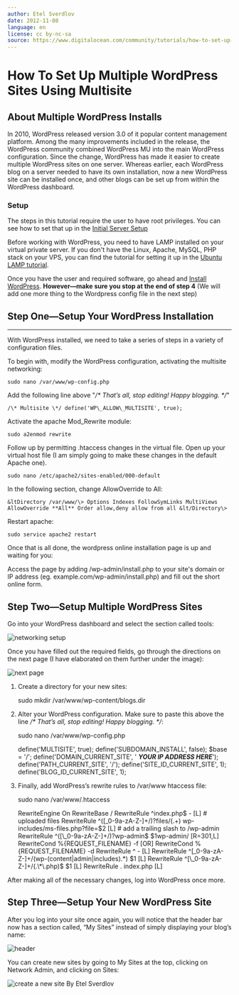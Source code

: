```yaml
---
author: Etel Sverdlov
date: 2012-11-08
language: en
license: cc by-nc-sa
source: https://www.digitalocean.com/community/tutorials/how-to-set-up-multiple-wordpress-sites-using-multisite
---
```


# How To Set Up Multiple WordPress Sites Using Multisite

## About Multiple WordPress Installs

In 2010, WordPress released version 3.0 of it popular content management platform. Among the many improvements included in the release, the WordPress community combined WordPress MU into the main WordPress configuration. Since the change, WordPress has made it easier to create multiple WordPress sites on one server. Whereas earlier, each WordPress blog on a server needed to have its own installation, now a new WordPress site can be installed once, and other blogs can be set up from within the WordPress dashboard.

### Setup

The steps in this tutorial require the user to have root privileges. You can see how to set that up in the [Initial Server Setup](https://www.digitalocean.com/community/articles/initial-server-setup-with-ubuntu-12-04)

Before working with WordPress, you need to have LAMP installed on your virtual private server. If you don't have the Linux, Apache, MySQL, PHP stack on your VPS, you can find the tutorial for setting it up in the [Ubuntu LAMP tutorial](https://www.digitalocean.com/community/articles/how-to-install-linux-apache-mysql-php-lamp-stack-on-ubuntu).

Once you have the user and required software, go ahead and [Install WordPress](how-to-install-wordpress-on-ubuntu-12-04). **However—make sure you stop at the end of step 4** (We will add one more thing to the Wordpress config file in the next step)

## Step One—Setup Your WordPress Installation 

* * *

With WordPress installed, we need to take a series of steps in a variety of configuration files.

To begin with, modify the WordPress configuration, activating the multisite networking:

    sudo nano /var/www/wp-config.php

Add the following line above "_/\* That’s all, stop editing! Happy blogging. \*/_"

    /\* Multisite \*/ define('WP\_ALLOW\_MULTISITE', true);

Activate the apache Mod\_Rewrite module:

    sudo a2enmod rewrite

Follow up by permitting .htaccess changes in the virtual file. Open up your virtual host file (I am simply going to make these changes in the default Apache one).

    sudo nano /etc/apache2/sites-enabled/000-default

In the following section, change AllowOverride to All:

    &ltDirectory /var/www/\> Options Indexes FollowSymLinks MultiViews AllowOverride **All** Order allow,deny allow from all &lt/Directory\>

Restart apache:

    sudo service apache2 restart

Once that is all done, the wordpress online installation page is up and waiting for you:

Access the page by adding /wp-admin/install.php to your site's domain or IP address (eg. example.com/wp-admin/install.php) and fill out the short online form.

## Step Two—Setup Multiple WordPress Sites

Go into your WordPress dashboard and select the section called tools:

 ![networking setup](https://assets.digitalocean.com/tutorial_images/oxaEO.png?1)

Once you have filled out the required fields, go through the directions on the next page (I have elaborated on them further under the image):

 ![next page](https://assets.digitalocean.com/tutorial_images/rjwIc.png?1)
1. Create a directory for your new sites: 

    sudo mkdir /var/www/wp-content/blogs.dir

2. Alter your WordPress configuration. Make sure to paste this above the line _/\* That’s all, stop editing! Happy blogging. \*/_: 

    sudo nano /var/www/wp-config.php

     define('MULTISITE', true); define('SUBDOMAIN\_INSTALL', false); $base = '/'; define('DOMAIN\_CURRENT\_SITE', ' **_YOUR IP ADDRESS HERE_**'); define('PATH\_CURRENT\_SITE', '/'); define('SITE\_ID\_CURRENT\_SITE', 1); define('BLOG\_ID\_CURRENT\_SITE', 1);

3. Finally, add WordPress’s rewrite rules to /var/www htaccess file: 

     sudo nano /var/www/.htaccess

    RewriteEngine On RewriteBase / RewriteRule ^index\.php$ - [L] # uploaded files RewriteRule ^([\_0-9a-zA-Z-]+/)?files/(.+) wp-includes/ms-files.php?file=$2 [L] # add a trailing slash to /wp-admin RewriteRule ^([\_0-9a-zA-Z-]+/)?wp-admin$ $1wp-admin/ [R=301,L] RewriteCond %{REQUEST\_FILENAME} -f [OR] RewriteCond %{REQUEST\_FILENAME} -d RewriteRule ^ - [L] RewriteRule ^[\_0-9a-zA-Z-]+/(wp-(content|admin|includes).\*) $1 [L] RewriteRule ^[\_0-9a-zA-Z-]+/(.\*\.php)$ $1 [L] RewriteRule . index.php [L]

After making all of the necessary changes, log into WordPress once more.

## Step Three—Setup Your New WordPress Site

After you log into your site once again, you will notice that the header bar now has a section called, “My Sites” instead of simply displaying your blog’s name:

 ![header](https://assets.digitalocean.com/tutorial_images/rPn5f.png?1)

You can create new sites by going to My Sites at the top, clicking on Network Admin, and clicking on Sites:

 ![create a new site](https://assets.digitalocean.com/tutorial_images/OoYcp.png?1)
By Etel Sverdlov
